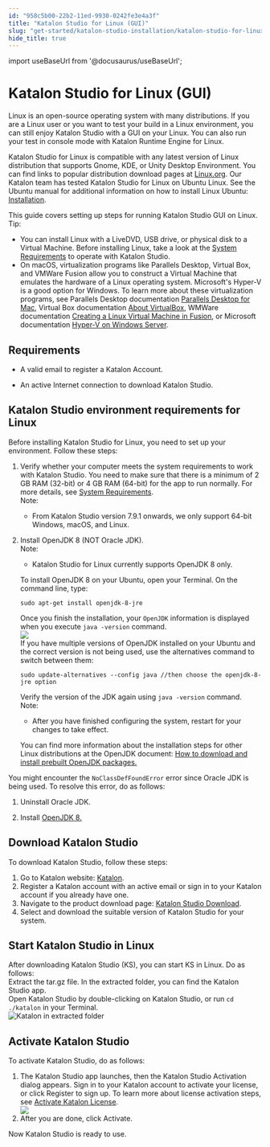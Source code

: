 ```yaml
---
id: "958c5b00-22b2-11ed-9930-0242fe3e4a3f"
title: "Katalon Studio for Linux (GUI)"
slug: "get-started/katalon-studio-installation/katalon-studio-for-linux-gui"
hide_title: true
---
```

import useBaseUrl from '@docusaurus/useBaseUrl';


# <a id="concept-2782" class="anchor_top_offset"/><a id="ariaid-title1" class="anchor_top_offset"/><span xmlns="http://www.w3.org/1999/xhtml" className="ph">Katalon Studio</span>  for Linux (GUI)

<p xmlns="http://www.w3.org/1999/xhtml" className="p">Linux is an open-source operating system with many distributions. If you are a Linux user or you want to test your build in a Linux environment, you can still enjoy <span className="ph">Katalon Studio</span> with a GUI on your Linux. You can also run your test in console mode with Katalon Runtime Engine for Linux.</p> 
<p xmlns="http://www.w3.org/1999/xhtml" className="p"><span className="ph">Katalon Studio</span> for Linux is compatible with any latest version of Linux distribution that supports Gnome, KDE, or Unity Desktop Environment. You can find links to popular distribution download pages at <a className="xref j-external-link" href="https://www.linux.org/pages/download/" target="_blank">Linux.org</a>. Our Katalon team has tested <span className="ph">Katalon Studio</span> for Linux on Ubuntu Linux. See the Ubuntu manual for additional information on how to install Linux Ubuntu: <a className="xref j-external-link" href="https://help.ubuntu.com/community/Installation" target="_blank">Installation</a>.</p> 
<div xmlns="http://www.w3.org/1999/xhtml" className="p">This guide covers setting up steps for running Katalon Studio GUI on Linux.<div className="note tip note_tip"><span className="note__title">Tip:</span> <ul className="ul"><li className="li">You can install Linux with a LiveDVD, USB drive, or physical disk to a Virtual Machine. Before installing Linux, take a look at the <a className="xref j-external-link" href="http://docs.katalon.com/display/KD/System+Requirements" target="_blank">System Requirements</a> to operate with Katalon Studio.</li><li className="li">On macOS, virtualization programs like Parallels Desktop, Virtual Box, and VMWare Fusion allow you to construct a Virtual Machine that emulates the hardware of a Linux operating system. Microsoft's Hyper-V is a good option for Windows. To learn more about these virtualization programs, see Parallels Desktop documentation <a className="xref j-external-link" href="https://www.parallels.com/products/desktop/resources/" target="_blank">Parallels Desktop for Mac</a>, Virtual Box documentation <a className="xref j-external-link" href="https://www.virtualbox.org/wiki/VirtualBox" target="_blank">About VirtualBox</a>, WMWare documentation <a className="xref j-external-link" href="https://docs.vmware.com/en/VMware-Fusion/12/com.vmware.fusion.using.doc/GUID-4919245A-CD5D-4FC7-B5D0-4D90DFAFC7F7.html" target="_blank">Creating a Linux Virtual Machine in Fusion</a>, or Microsoft documentation <a className="xref j-external-link" href="https://docs.microsoft.com/en-us/windows-server/virtualization/hyper-v/hyper-v-on-windows-server" target="_blank">Hyper-V on Windows Server</a>.</li></ul></div></div>

## Requirements

<ul xmlns="http://www.w3.org/1999/xhtml" className="ul"><li className="li">A valid email to register a Katalon Account.</li><li className="li"><p className="p">An active Internet connection to download <span className="ph">Katalon Studio</span>.</p></li></ul> 

## <a id="task-5560" class="anchor_top_offset"/><span xmlns="http://www.w3.org/1999/xhtml" className="ph">Katalon Studio</span>  environment requirements for Linux

<section xmlns="http://www.w3.org/1999/xhtml" className="section context">Before installing <span className="ph">Katalon Studio</span> for Linux, you need to set up your environment. Follow these steps:</section> 
<ol xmlns="http://www.w3.org/1999/xhtml" className="ol steps"><li className="li step stepexpand"><span className="ph cmd">Verify whether your computer meets the system requirements to work with <span className="ph">Katalon Studio</span>. You need to make sure that there is a minimum of 2 GB RAM (32-bit) or 4 GB RAM (64-bit) for the app to run normally. For more details, see <a className="xref j-external-link" href="http://docs.katalon.com/display/KD/System+Requirements" target="_blank">System Requirements</a>.</span><div className="itemgroup info"><div className="note note note_note"><span className="note__title">Note:</span> <ul className="ul"><li className="li"><p className="p">From Katalon Studio version 7.9.1 onwards, we only support 64-bit Windows, macOS, and Linux.</p></li></ul></div></div></li><li className="li step stepexpand"><span className="ph cmd">Install OpenJDK 8 (NOT Oracle JDK).</span><div className="itemgroup info"><div className="note note note_note"><span className="note__title">Note:</span> <ul className="ul"><li className="li"><p className="p"><span className="ph">Katalon Studio</span> for Linux currently supports OpenJDK 8 only.</p></li></ul></div></div><div className="itemgroup info">To install OpenJDK 8 on your Ubuntu, open your Terminal. On the command line, type:<pre className="pre codeblock"><code>sudo apt-get install openjdk-8-jre</code></pre>Once you finish the installation, your <code className="ph codeph">OpenJDK</code> information is displayed when you execute  <code className="ph codeph">java -version</code> command.</div><div className="itemgroup stepxmp"><img className="image" src={useBaseUrl("/95888a70-22b2-11ed-9930-0242fe3e4a3f.png")} /></div><div className="itemgroup info">If you have multiple versions of OpenJDK installed on your Ubuntu and the correct version is not being used, use the alternatives command to switch between them:<pre className="pre codeblock"><code>sudo update-alternatives --config java //then choose the openjdk-8-jre option</code></pre>Verify the version of the JDK again using <code className="ph codeph">java -version</code> command.<div className="note note note_note"><span className="note__title">Note:</span> <ul className="ul"><li className="li"><p className="p">After you have finished configuring the system, restart for your changes to take effect.</p></li></ul></div></div><div className="itemgroup info">You can find more information about the installation steps for other Linux distributions at the OpenJDK document: <a className="xref j-external-link" href="http://openjdk.java.net/install/" target="_blank">How to download and install prebuilt OpenJDK packages.</a></div></li></ol> 
<section xmlns="http://www.w3.org/1999/xhtml" className="section tasktroubleshooting">You might encounter the <code className="ph codeph">NoClassDefFoundError</code> error since Oracle JDK is being used. To resolve this error, do as follows:<ol className="ol"><li className="li"><p className="p">Uninstall Oracle JDK.</p></li><li className="li"><p className="p">Install <a className="xref j-external-link" href="http://openjdk.java.net/install/" target="_blank">OpenJDK 8.</a></p></li></ol></section> 

## <a id="task-2954" class="anchor_top_offset"/>Download <span xmlns="http://www.w3.org/1999/xhtml" className="ph">Katalon Studio</span>  

<section xmlns="http://www.w3.org/1999/xhtml" className="section context">To download <span className="ph">Katalon Studio</span>, follow these steps:</section> 
<ol xmlns="http://www.w3.org/1999/xhtml" className="ol steps"><li className="li step"><span className="ph cmd">Go to Katalon website: <a className="xref j-external-link" href="https://katalon.com/" target="_blank">Katalon</a>.</span></li><li className="li step"><span className="ph cmd">Register a Katalon account with an active email or sign in to your Katalon account if you already have one.</span></li><li className="li step"><span className="ph cmd">Navigate to the product download page: <a className="xref j-external-link" href="https://katalon.com/download/" target="_blank">Katalon Studio Download</a>.</span></li><li className="li step"><span className="ph cmd">Select and download  the suitable version of <span className="ph">Katalon Studio</span> for your system.</span></li></ol> 

## <a id="task-306" class="anchor_top_offset"/>Start <span xmlns="http://www.w3.org/1999/xhtml" className="ph">Katalon Studio</span>  in Linux

<section xmlns="http://www.w3.org/1999/xhtml" className="section context">After downloading <span className="ph">Katalon Studio (KS)</span>, you can start KS in Linux. Do as follows:</section> 
<div xmlns="http://www.w3.org/1999/xhtml" className="li step p"><span className="ph cmd">Extract the tar.gz file. In the extracted folder, you can find the <span className="ph">Katalon Studio</span> app.</span><div className="itemgroup info">Open <span className="ph">Katalon Studio</span> by double-clicking on <span className="ph">Katalon Studio</span>, or run <code className="ph codeph">cd ./katalon</code> in your Terminal.</div><div className="itemgroup stepxmp"><img className="image" width={500} src={useBaseUrl("/9587ee30-22b2-11ed-9930-0242fe3e4a3f.png")} alt="Katalon in extracted folder" /></div></div>

## <a id="task-7643" class="anchor_top_offset"/>Activate <span xmlns="http://www.w3.org/1999/xhtml" className="ph">Katalon Studio</span> 

<section xmlns="http://www.w3.org/1999/xhtml" className="section context">To activate <span className="ph">Katalon Studio</span>, do as follows:</section> 
<ol xmlns="http://www.w3.org/1999/xhtml" className="ol steps"><li className="li step stepexpand"><span className="ph cmd">The <span className="ph">Katalon Studio</span> app launches, then the <span className="ph uicontrol">Katalon Studio Activation</span> dialog appears. Sign in to your Katalon account to activate your license, or click <span className="ph uicontrol">Register</span> to sign up. To learn more about license activation steps, see <a className="xref" href="/administration/katalon-studio-enterprise-and-katalon-runtime-engine-license/activate-katalon-license">Activate Katalon License</a>.</span><div className="itemgroup stepxmp"><img className="image" width={500} src={useBaseUrl("/958926b0-22b2-11ed-9930-0242fe3e4a3f.png")} /></div></li><li className="li step stepexpand"><span className="ph cmd">After you are done, click <span className="ph uicontrol">Activate</span>.</span></li></ol> 
<section xmlns="http://www.w3.org/1999/xhtml" className="section result">Now <span className="ph">Katalon Studio</span> is ready to use.</section> 
